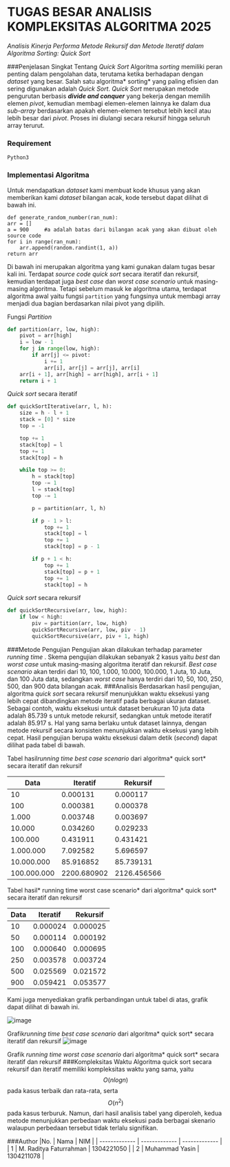 # TUGAS BESAR ANALISIS KOMPLEKSITAS ALGORITMA 2025
*Analisis Kinerja Performa Metode Rekursif dan Metode Iteratif dalam Algoritma Sorting: Quick Sort*

###Penjelasan Singkat Tentang *Quick Sort*
Algoritma *sorting* memiliki peran penting dalam pengolahan data, terutama ketika berhadapan dengan *dataset* yang besar. Salah satu algoritma* sorting* yang paling efisien dan sering digunakan adalah *Quick Sort*. *Quick Sort* merupakan metode pengurutan berbasis ***divide and conquer*** yang bekerja dengan memilih elemen *pivot*, kemudian membagi elemen-elemen lainnya ke dalam dua *sub-array* berdasarkan apakah elemen-elemen tersebut lebih kecil atau lebih besar dari *pivot*. Proses ini diulangi secara rekursif hingga seluruh array terurut.

### Requirement
`Python3`

### Implementasi Algoritma
Untuk mendapatkan *dataset* kami membuat kode khusus yang akan memberikan kami *dataset* bilangan acak, kode tersebut dapat dilihat di bawah ini.

    def generate_random_number(ran_num):
    arr = []
    a = 900		#a adalah batas dari bilangan acak yang akan dibuat oleh source code
    for i in range(ran_num):
        arr.append(random.randint(1, a))
    return arr

Di bawah ini merupakan algoritma yang kami gunakan dalam tugas besar kali ini. Terdapat *source code quick sort* secara iteratif dan rekursif, kemudian terdapat juga *best case* dan *worst case scenario* untuk masing-masing algoritma. Tetapi sebelum masuk ke algoritma utama, terdapat algoritma awal yaitu fungsi `partition` yang fungsinya untuk membagi array menjadi dua bagian berdasarkan nilai pivot yang dipilih.

Fungsi *Partition*
```python
def partition(arr, low, high):
    pivot = arr[high]
    i = low - 1
    for j in range(low, high):
        if arr[j] <= pivot:
            i += 1
            arr[i], arr[j] = arr[j], arr[i]
    arr[i + 1], arr[high] = arr[high], arr[i + 1]
    return i + 1
```
*Quick sort* secara iteratif
```python
def quickSortIterative(arr, l, h):
    size = h - l + 1
    stack = [0] * size
    top = -1

    top += 1
    stack[top] = l
    top += 1
    stack[top] = h

    while top >= 0:
        h = stack[top]
        top -= 1
        l = stack[top]
        top -= 1

        p = partition(arr, l, h)

        if p - 1 > l:
            top += 1
            stack[top] = l
            top += 1
            stack[top] = p - 1

        if p + 1 < h:
            top += 1
            stack[top] = p + 1
            top += 1
            stack[top] = h
```
*Quick sort* secara rekursif
```python
def quickSortRecursive(arr, low, high):
    if low < high:
        piv = partition(arr, low, high)
        quickSortRecursive(arr, low, piv - 1)
        quickSortRecursive(arr, piv + 1, high)
```
###Metode Pengujian
Pengujian akan dilakukan terhadap parameter *running time* . Skema pengujian dilakukan sebanyak 2 kasus yaitu *best* dan *worst case* untuk masing-masing algoritma iteratif dan rekursif. *Best case scenario* akan terdiri dari 10, 100, 1.000, 10.000, 100.000, 1 Juta, 10 Juta, dan 100 Juta data, sedangkan *worst case* hanya terdiri dari 10, 50, 100, 250, 500, dan 900 data bilangan acak.
###Analisis
Berdasarkan hasil pengujian, algoritma *quick sort* secara rekursif menunjukkan waktu eksekusi yang lebih cepat dibandingkan metode iteratif pada berbagai ukuran dataset. Sebagai contoh, waktu eksekusi untuk dataset berukuran 10 juta data adalah 85.739 s untuk metode rekursif, sedangkan untuk metode iteratif adalah 85.917 s. Hal yang sama berlaku untuk dataset lainnya, dengan metode rekursif secara konsisten menunjukkan waktu eksekusi yang lebih cepat. Hasil pengujian berupa waktu eksekusi dalam detik (*second*) dapat dilihat pada tabel di bawah.

Tabel hasil*running time best case scenario* dari algoritma* quick sort* secara iteratif dan rekursif

|Data | Iteratif | Rekursif |
| ------------- | ------------- | ------------- |
| 10  | 0.000131 | 0.000117 | 
| 100 | 0.000381 | 0.000378 |
| 1.000  | 0.003748 | 0.003697 | 
| 10.000 | 0.034260 | 0.029233  |
| 100.000  | 0.431911 | 0.431421 | 
| 1.000.000 | 7.092582 | 5.696597 |
| 10.000.000  | 85.916852 | 85.739131 | 
| 100.000.000 | 2200.680902 | 2126.456566 |

Tabel hasil* running time worst case scenario* dari algoritma* quick sort* secara iteratif dan rekursif 

|Data | Iteratif | Rekursif |
| ------------- | ------------- | ------------- |
| 10  | 0.000024 | 0.000025 | 
| 50 | 0.000114 | 0.000192 |
| 100 | 0.000640 | 0.000695 | 
| 250 | 0.003578 | 0.003724 |
| 500 | 0.025569 | 0.021572 | 
| 900 | 0.059421 | 0.053577 |

Kami juga menyediakan grafik perbandingan untuk tabel di atas, grafik dapat dilihat di bawah ini.

![image](https://github.com/user-attachments/assets/9e53e55d-5a6d-4893-a05a-14faf9ac5267)

Grafik*running time best case scenario* dari algoritma* quick sort* secara iteratif dan rekursif
![image](https://github.com/user-attachments/assets/15a76fe4-2069-405f-9618-1079edb3a6d5)

Grafik *running time worst case scenario* dari algoritma* quick sort* secara iteratif dan rekursif
###Kompleksitas Waktu
Algoritma quick sort secara rekursif dan iteratif memiliki kompleksitas waktu yang sama, yaitu $$O(n log n)$$ pada kasus terbaik dan rata-rata, serta $$O(n^2)$$ pada kasus terburuk. Namun, dari hasil analisis tabel yang diperoleh, kedua metode menunjukkan perbedaan waktu eksekusi pada berbagai skenario walaupun perbedaan tersebut tidak terlalu signifikan.

###Author
|No. | Nama | NIM |
| ------------- | ------------- | ------------- |
| 1 | M. Raditya Faturrahman | 1304221050 |
| 2 | Muhammad Yasin | 1304211078 |
